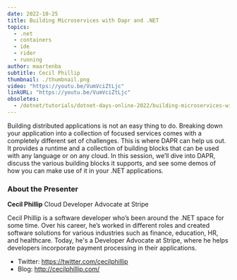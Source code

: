 ```yaml
---
date: 2022-10-25
title: Building Microservices with Dapr and .NET
topics:
  - .net
  - containers
  - ide
  - rider
  - running
author: maartenba
subtitle: Cecil Phillip
thumbnail: ./thumbnail.png
video: "https://youtu.be/VumVciZtLjc"
linkURL: "https://youtu.be/VumVciZtLjc"
obsoletes:
  - /dotnet/tutorials/dotnet-days-online-2022/building-microservices-with-dapr-and-dotnet/
---
```


Building distributed applications is not an easy thing to do. Breaking down your application into a collection of focused services comes with a completely different set of challenges. This is where DAPR can help us out. It provides a runtime and a collection of building blocks that can be used with any language or on any cloud. In this session, we’ll dive into DAPR, discuss the various building blocks it supports, and see some demos of how you can make use of it in your .NET applications.

### About the Presenter

**Cecil Phillip** Cloud Developer Advocate at Stripe

Cecil Phillip is a software developer who’s been around the .NET space for some time. Over his career, he’s worked in different roles and created software solutions for various industries such as finance, education, HR, and healthcare. Today, he's a Developer Advocate at Stripe, where he helps developers incorporate payment processing in their applications.

- Twitter: <https://twitter.com/cecilphillip>
- Blog: <http://cecilphillip.com/>
